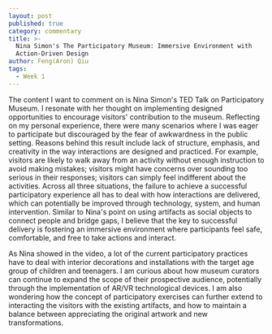```yaml
---
layout: post
published: true
category: commentary
title: >-
  Nina Simon's The Participatory Museum: Immersive Environment with
  Action-Driven Design
author: Feng(Aron) Qiu
tags:
  - Week 1
---
```

The content I want to comment on is Nina Simon's TED Talk on Participatory Museum. I resonate with her thought on implementing designed opportunities to encourage visitors' contribution to the museum. Reflecting on my personal experience, there were many scenarios where I was eager to participate but discouraged by the fear of awkwardness in the public setting. Reasons behind this result include lack of structure, emphasis, and creativity in the way interactions are designed and practiced. For example, visitors are likely to walk away from an activity without enough instruction to avoid making mistakes; visitors might have concerns over sounding too serious in their responses; visitors can simply feel indifferent about the activities. Across all three situations, the failure to achieve a successful participatory experience all has to deal with how interactions are delivered, which can potentially be improved through technology, system, and human intervention. Similar to Nina's point on using artifacts as social objects to connect people and bridge gaps, I believe that the key to successful delivery is fostering an immersive environment where participants feel safe, comfortable, and free to take actions and interact. 

As Nina showed in the video, a lot of the current participatory practices have to deal with interior decorations and installations with the target age group of children and teenagers. I am curious about how museum curators can continue to expand the scope of their prospective audience, potentially through the implementation of AR/VR technological devices. I am also wondering how the concept of participatory exercises can further extend to interacting the visitors with the existing artifacts, and how to maintain a balance between appreciating the original artwork and new transformations. 